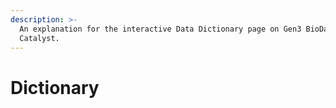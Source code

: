 ```yaml
---
description: >-
  An explanation for the interactive Data Dictionary page on Gen3 BioData
  Catalyst.
---
```


# Dictionary

